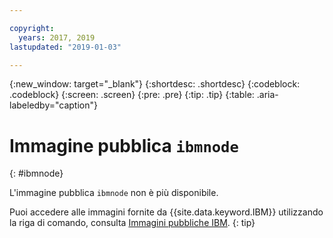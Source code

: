```yaml
---

copyright:
  years: 2017, 2019
lastupdated: "2019-01-03"

---
```


{:new_window: target="_blank"}
{:shortdesc: .shortdesc}
{:codeblock: .codeblock}
{:screen: .screen}
{:pre: .pre}
{:tip: .tip}
{:table: .aria-labeledby="caption"}

# Immagine pubblica `ibmnode` 
{: #ibmnode}

L'immagine pubblica `ibmnode` non è più disponibile.

Puoi accedere alle immagini fornite da {{site.data.keyword.IBM}} utilizzando la riga di comando, consulta [Immagini pubbliche IBM](/docs/services/Registry/registry_public_images.html#public_images).
{: tip}

